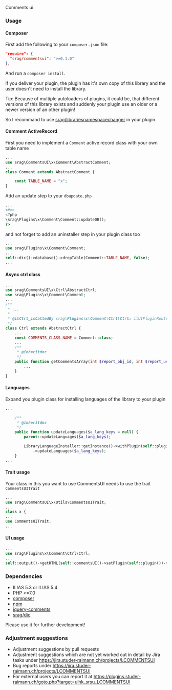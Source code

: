 Comments ui

### Usage

#### Composer
First add the following to your `composer.json` file:
```json
"require": {
  "srag/commentsui": ">=0.1.0"
},
```
And run a `composer install`.

If you deliver your plugin, the plugin has it's own copy of this library and the user doesn't need to install the library.

Tip: Because of multiple autoloaders of plugins, it could be, that different versions of this library exists and suddenly your plugin use an older or a newer version of an other plugin!

So I recommand to use [srag/librariesnamespacechanger](https://packagist.org/packages/srag/librariesnamespacechanger) in your plugin.

#### Comment ActiveRecord
First you need to implement a `Comment` active record class with your own table name
```php
...
use srag\CommentsUI\x\Comment\AbstractComment;
...
class Comment extends AbstractComment {

	const TABLE_NAME = "x";
}
```

Add an update step to your `dbupdate.php`
```php
...
<#x>
<?php
\srag\Plugins\x\Comment\Comment::updateDB();
?>
```

and not forget to add an uninstaller step in your plugin class too
```php
...
use srag\Plugins\x\Comment\Comment;
...
self::dic()->database()->dropTable(Comment::TABLE_NAME, false);
...
```

#### Async ctrl class
```php
...
use srag\CommentsUI\x\Ctrl\AbstractCtrl;
use srag\Plugins\x\Comment\Comment;
...
/**
 * ...
 *
 * @ilCtrl_isCalledBy srag\Plugins\x\Comment\Ctrl\Ctrl: ilUIPluginRouterGUI
 */
class Ctrl extends AbstractCtrl {
	...
	const COMMENTS_CLASS_NAME = Comment::class;
	...
	/**
	 * @inheritdoc
	 */
	public function getCommentsArray(int $report_obj_id, int $report_user_id): array {
		...
	}
}
```

#### Languages
Expand you plugin class for installing languages of the library to your plugin
```php
...

	/**
	 * @inheritdoc
	 */
	public function updateLanguages($a_lang_keys = null) {
		parent::updateLanguages($a_lang_keys);

		LibraryLanguageInstaller::getInstance()->withPlugin(self::plugin())->withLibraryLanguageDirectory(__DIR__ . "/../vendor/srag/commentsui/lang")
			->updateLanguages($a_lang_keys);
	}
...
```

#### Trait usage
Your class in this you want to use CommentsUI needs to use the trait `CommentsUITrait`
```php
...
use srag\CommentsUI\x\Utils\CommentsUITrait;
...
class x {
...
use CommentsUITrait;
...
```

#### UI usage
```php
...
use srag\Plugins\x\Comment\Ctrl\Ctrl;
...
self::output()->getHTML(self::commentsUI()->setPlugin(self::plugin())->withCtrlClass(new Ctrl()));
```

### Dependencies
* ILIAS 5.3 or ILIAS 5.4
* PHP >=7.0
* [composer](https://getcomposer.org)
* [npm](https://nodejs.org)
* [jquery-comments](https://www.npmjs.com/package/jquery-comments)
* [srag/dic](https://packagist.org/packages/srag/dic)

Please use it for further development!

### Adjustment suggestions
* Adjustment suggestions by pull requests
* Adjustment suggestions which are not yet worked out in detail by Jira tasks under https://jira.studer-raimann.ch/projects/LCOMMENTSUI
* Bug reports under https://jira.studer-raimann.ch/projects/LCOMMENTSUI
* For external users you can report it at https://plugins.studer-raimann.ch/goto.php?target=uihk_srsu_LCOMMENTSUI
